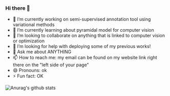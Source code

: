 ### Hi there 👋

<!--
**miki998/miki998** is a ✨ _special_ ✨ repository because its `README.md` (this file) appears on your GitHub profile.--> 


- 🔭 I’m currently working on semi-supervised annotation tool using variational methods
- 🌱 I’m currently learning about pyramidal model for computer vision
- 👯 I’m looking to collaborate on anything that is linked to computer vision or optimization
- 🤔 I’m looking for help with deploying some of my previous works!
- 💬 Ask me about ANYTHING
- 📫 How to reach me: my email can be found on my website link right there on the "left side of your page"
- 😄 Pronouns: ok
- ⚡ Fun fact: OK

![Anurag's github stats](https://github-readme-stats.vercel.app/api?username=miki998&hide=contribs,issues)
